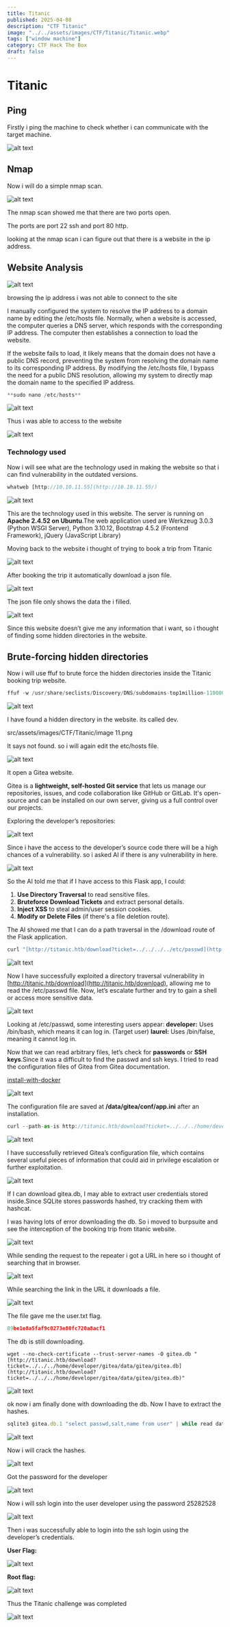 ```yaml
---
title: Titanic
published: 2025-04-08
description: "CTF Titanic"
image: "../../assets/images/CTF/Titanic/Titanic.webp"
tags: ["window machine"]
category: CTF Hack The Box
draft: false
---
```



# Titanic

## Ping

Firstly i ping the machine to check whether i can communicate with the target machine.

![alt text](<../../assets/images/CTF/Titanic/image 1.png>)

## Nmap

Now i will do a simple nmap scan.

![alt text](<../../assets/images/CTF/Titanic/image 2.png>)

The nmap scan showed me that there are two ports open.

The ports are port 22 ssh and port 80 http.

looking at the nmap scan i can figure out that there is a website in the ip address.

## Website Analysis

![alt text](<../../assets/images/CTF/Titanic/image 3.png>)

browsing the ip address i was not able to connect to the site 

I manually configured the system to resolve the IP address to a domain name by editing the /etc/hosts file. Normally, when a website is accessed, the computer queries a DNS server, which responds with the corresponding IP address. The computer then establishes a connection to load the website.

If the website fails to load, it likely means that the domain does not have a public DNS record, preventing the system from resolving the domain name to its corresponding IP address. By modifying the /etc/hosts file, I bypass the need for a public DNS resolution, allowing my system to directly map the domain name to the specified IP address.

```jsx
**sudo nano /etc/hosts** 
```

![alt text](<../../assets/images/CTF/Titanic/image 4.png>)

Thus i was able to access to the website    

![alt text](<../../assets/images/CTF/Titanic/image 5.png>)

### Technology used

Now i will see what are the technology used in making the website so that i can find vulnerability in the outdated versions.

```jsx
whatweb [http://10.10.11.55](http://10.10.11.55/)
```

![alt text](<../../assets/images/CTF/Titanic/image 6.png>)

This are the technology used in this website. The server is running on **Apache 2.4.52 on Ubuntu**.The web application used are Werkzeug 3.0.3 (Python WSGI Server), Python 3.10.12, Bootstrap 4.5.2 (Frontend Framework), jQuery (JavaScript Library)

Moving back to the website i thought of trying to book a trip from Titanic 

![alt text](<../../assets/images/CTF/Titanic/image 7.png>)

After booking the trip it automatically download a json file.

![alt text](<../../assets/images/CTF/Titanic/image 8.png>)

The json file only shows the data the i filled.

![alt text](<../../assets/images/CTF/Titanic/image 9.png>)

Since this website doesn’t give me any information that i want, so i thought of finding some hidden directories in the website.

## Brute-forcing hidden directories

Now i will use ffuf to brute force the hidden directories inside the Titanic booking trip website.

```jsx
ffuf -w /usr/share/seclists/Discovery/DNS/subdomains-top1million-110000.txt -u [http://titanic.htb/](http://titanic.htb/) -H  "Host:FUZZ.titanic.htb" -fc 301
```

![alt text](<../../assets/images/CTF/Titanic/image 10.png>)

I have found a hidden directory in the website. its called dev.

src/assets/images/CTF/Titanic/image 11.png

It says not found. so i will again edit the etc/hosts file.

![alt text](<../../assets/images/CTF/Titanic/image 11.png>)

It open a Gitea website.

Gitea is a **lightweight, self-hosted Git service** that lets us manage our repositories, issues, and code collaboration like GitHub or GitLab. It's open-source and can be installed on our own server, giving us a full control over our projects.

Exploring the developer’s repositories:

![alt text](<../../assets/images/CTF/Titanic/image 12.png>)

Since i have the access to the developer’s source code there will be a high chances of a vulnerability. so i asked AI if there is any vulnerability in here.

![alt text](<../../assets/images/CTF/Titanic/image 13.png>)

So the AI told me that if I have access to this Flask app, I could:

1. **Use Directory Traversal** to read sensitive files.
2. **Bruteforce Download Tickets** and extract personal details.
3. **Inject XSS** to steal admin/user session cookies.
4. **Modify or Delete Files** (if there's a file deletion route).

The AI showed me that I can do a path traversal in the /download route of the Flask application.

```jsx
curl "[http://titanic.htb/download?ticket=../../../../etc/passwd](http://titanic.htb/download?ticket=../../../../etc/passwd)"
```

![alt text](<../../assets/images/CTF/Titanic/image 14.png>)

Now I have successfully exploited a directory traversal vulnerability in [http://titanic.htb/download](http://titanic.htb/download), allowing me to read the /etc/passwd file. Now, let’s escalate further and try to gain a shell or access more sensitive data.

![alt text](<../../assets/images/CTF/Titanic/image 15.png>)

Looking at /etc/passwd, some interesting users appear:
**developer:** Uses /bin/bash, which means it can log in. (Target user)
**laurel:**  Uses /bin/false, meaning it cannot log in.

Now that we can read arbitrary files, let’s check for **passwords** or **SSH keys**.Since it was a difficult to find the passwd and ssh keys. I tried to read the configuration files of Gitea from Gitea documentation.

[install-with-docker](https://docs.gitea.com/installation/install-with-docker)

![alt text](<../../assets/images/CTF/Titanic/image 16.png>)

The configuration file are saved at **/data/gitea/conf/app.ini** after an installation.

```jsx
curl --path-as-is http://titanic.htb/download?ticket=../../../home/developer/gitea/data/gitea/conf/app.ini
```

![alt text](<../../assets/images/CTF/Titanic/image 17.png>)

I have successfully retrieved Gitea’s configuration file, which contains several useful pieces of information that could aid in privilege escalation or further exploitation.

![alt text](<../../assets/images/CTF/Titanic/image 18.png>)

If I can download gitea.db, I may able to extract user credentials stored inside.Since SQLite stores passwords hashed, try cracking them with hashcat.

I was having lots of error downloading the db. So i moved to burpsuite and see the interception of the booking trip from titanic website.

![alt text](<../../assets/images/CTF/Titanic/image 19.png>)

While sending the request to the repeater i got a URL in here so i thought of searching that in browser.

![alt text](<../../assets/images/CTF/Titanic/image 20.png>)

While searching the link in the URL it downloads a file.

![alt text](<../../assets/images/CTF/Titanic/image 21.png>)

The file gave me the user.txt flag.

```jsx
89be1e8a5faf9c0273e80fc720a8acf1
```

The db is still downloading.

```notion
wget --no-check-certificate --trust-server-names -O gitea.db "[http://titanic.htb/download?ticket=../../../home/developer/gitea/data/gitea/gitea.db](http://titanic.htb/download?ticket=../../../home/developer/gitea/data/gitea/gitea.db)"
```

![alt text](<../../assets/images/CTF/Titanic/image 22.png>)

ok now i am finally done with downloading the db. Now I have to extract the hashes. 

```jsx
sqlite3 gitea.db.1 "select passwd,salt,name from user" | while read data; do digest=$(echo "$data" | cut -d'|' -f1 | xxd -r -p | base64); salt=$(echo "$data" | cut -d'|' -f2 | xxd -r -p | base64); name=$(echo $data | cut -d'|' -f 3); echo "${name}:sha256:50000:${salt}:${digest}"; done | tee gitea.hashes
```

![alt text](<../../assets/images/CTF/Titanic/image 23.png>)

Now i will crack the hashes.

![alt text](<../../assets/images/CTF/Titanic/image 24.png>)

Got the password for the developer

![alt text](<../../assets/images/CTF/Titanic/image 25.png>)

Now i will ssh login into the user developer using the password 25282528

![alt text](<../../assets/images/CTF/Titanic/image 26.png>)

Then i was successfully able to login into the ssh login using the developer’s credentials.

**User Flag:**

![alt text](<../../assets/images/CTF/Titanic/image 27.png>)

**Root flag:**

![alt text](<../../assets/images/CTF/Titanic/image 28.png>)

Thus the Titanic challenge was completed

![alt text](<../../assets/images/CTF/Titanic/image 29.png>)